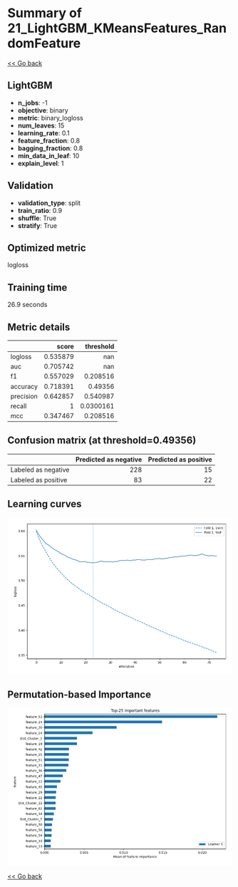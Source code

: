 # Summary of 21_LightGBM_KMeansFeatures_RandomFeature

[<< Go back](../README.md)


## LightGBM
- **n_jobs**: -1
- **objective**: binary
- **metric**: binary_logloss
- **num_leaves**: 15
- **learning_rate**: 0.1
- **feature_fraction**: 0.8
- **bagging_fraction**: 0.8
- **min_data_in_leaf**: 10
- **explain_level**: 1

## Validation
 - **validation_type**: split
 - **train_ratio**: 0.9
 - **shuffle**: True
 - **stratify**: True

## Optimized metric
logloss

## Training time

26.9 seconds

## Metric details
|           |    score |   threshold |
|:----------|---------:|------------:|
| logloss   | 0.535879 | nan         |
| auc       | 0.705742 | nan         |
| f1        | 0.557029 |   0.208516  |
| accuracy  | 0.718391 |   0.49356   |
| precision | 0.642857 |   0.540987  |
| recall    | 1        |   0.0300161 |
| mcc       | 0.347467 |   0.208516  |


## Confusion matrix (at threshold=0.49356)
|                     |   Predicted as negative |   Predicted as positive |
|:--------------------|------------------------:|------------------------:|
| Labeled as negative |                     228 |                      15 |
| Labeled as positive |                      83 |                      22 |

## Learning curves
![Learning curves](learning_curves.png)

## Permutation-based Importance
![Permutation-based Importance](permutation_importance.png)

[<< Go back](../README.md)
